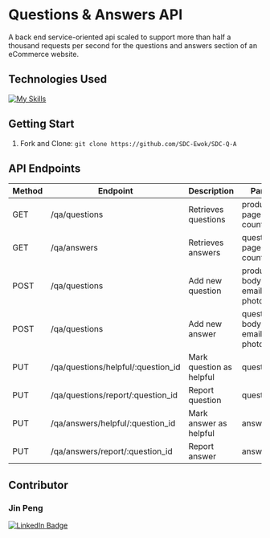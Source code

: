 # Questions & Answers API
A back end service-oriented api scaled to support more than half a thousand requests per second for the questions and answers section of an eCommerce website.

## Technologies Used
[![My Skills](https://skills.thijs.gg/icons?i=nodejs,js,postgres,express&theme=light)](https://skills.thijs.gg)

## Getting Start
1. Fork and Clone: `git clone https://github.com/SDC-Ewok/SDC-Q-A`




## API Endpoints
Method | Endpoint | Description | Parameters
-------| ---------| ------------| ----------
GET | /qa/questions | Retrieves questions | product_id, page(optional), count(optional)
GET | /qa/answers | Retrieves answers | question_id, page(optional), count(optional)
POST | /qa/questions | Add new question | product_id, body, name, email, photos(optional)
POST | /qa/questions | Add new answer | question_id, body, name, email, photos(optional)
PUT | /qa/questions/helpful/:question_id | Mark question as helpful | question_id
PUT | /qa/questions/report/:question_id | Report question | question_id
PUT | /qa/answers/helpful/:question_id | Mark answer as helpful | answer_id
PUT | /qa/answers/report/:question_id | Report answer | answer_id


## Contributor
### Jin Peng
<div id="badges">
<a href="https://www.linkedin.com/in/jinpeng307/">
<img src="https://img.shields.io/badge/LinkedIn-blue?logo=linkedin&logoColor=white&style=for-the-badge" alt="LinkedIn Badge">
</div>

